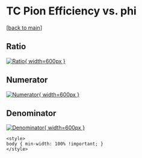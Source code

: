# TC Pion Efficiency vs. phi

[[back to main](./)]



## Ratio

[![Ratio](../mtv/var/TC_211_eff_stack_phi.png){ width=600px }](../mtv/var/TC_211_eff_stack_phi.pdf)

## Numerator

[![Numerator](../mtv/num/TC_211_eff_stack_phi_num0.png){ width=600px }](../mtv/num/TC_211_eff_stack_phi_num0.pdf)

## Denominator

[![Denominator](../mtv/den/TC_211_eff_stack_phi_den.png){ width=600px }](../mtv/den/TC_211_eff_stack_phi_den.pdf)


``` {=html}
<style>
body { min-width: 100% !important; }
</style>
```
